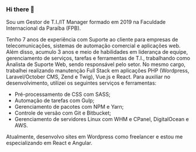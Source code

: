 ### Hi there 👋

<!--
**jailsonss/jailsonss** is a ✨ _special_ ✨ repository because its `README.md` (this file) appears on your GitHub profile.

Here are some ideas to get you started:

- 🔭 I’m currently working on ...
- 🌱 I’m currently learning ...
- 👯 I’m looking to collaborate on ...
- 🤔 I’m looking for help with ...
- 💬 Ask me about ...
- 📫 How to reach me: ...
- 😄 Pronouns: ...
- ⚡ Fun fact: ...
-->

Sou um Gestor de T.I./IT Manager formado em 2019 na Faculdade Internacional da Paraíba (FPB).

Tenho 7 anos de experiência com Suporte ao cliente para empresas de telecomunicações, sistemas de automação comercial e aplicações web.
Além disso, acumulo 3 anos e meio de habilidades em liderança de equipe, gerenciamento de serviços, tarefas e ferramentas de T.I., trabalhando como Analista de Suporte Web, sendo responsável pelo setor.
No mesmo cargo, trabalhei realizando manutenção Full Stack em aplicações PHP (Wordpress, Laravel/October CMS, Zend e Twig), Vue.js e React. Para auxiliar no desenvolvimento, utilizei os seguintes serviços e ferramentas:
- Pré-processamento de CSS com SASS;
- Automação de tarefas com Gulp;
- Gerenciamento de pacotes com NPM e Yarn;
- Controle de versão com Git e Bitbucket;
- Gerenciamento de servidores Linux com WHM e CPanel, DigitalOcean e AWS.

Atualmente, desenvolvo sites em Wordpress como freelancer e estou me especializando em React e Angular.
